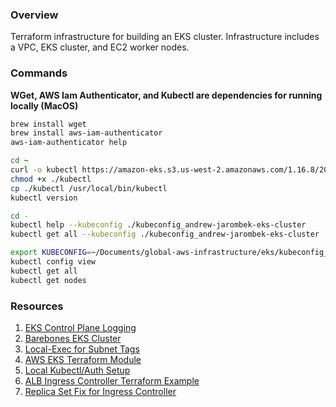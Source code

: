 ### Overview

Terraform infrastructure for building an EKS cluster.  Infrastructure includes a VPC, EKS cluster, and EC2 worker nodes.

### Commands

**WGet, AWS Iam Authenticator, and Kubectl are dependencies for running locally (MacOS)**

```bash
brew install wget
brew install aws-iam-authenticator
aws-iam-authenticator help

cd ~
curl -o kubectl https://amazon-eks.s3.us-west-2.amazonaws.com/1.16.8/2020-04-16/bin/darwin/amd64/kubectl
chmod +x ./kubectl
cp ./kubectl /usr/local/bin/kubectl
kubectl version

cd -
kubectl help --kubeconfig ./kubeconfig_andrew-jarombek-eks-cluster
kubectl get all --kubeconfig ./kubeconfig_andrew-jarombek-eks-cluster

export KUBECONFIG=~/Documents/global-aws-infrastructure/eks/kubeconfig_andrew-jarombek-eks-cluster
kubectl config view
kubectl get all
kubectl get nodes
```

### Resources

1) [EKS Control Plane Logging](https://docs.aws.amazon.com/eks/latest/userguide/control-plane-logs.html)
2) [Barebones EKS Cluster](https://www.padok.fr/en/blog/aws-eks-cluster-terraform)
3) [Local-Exec for Subnet Tags](https://github.com/hashicorp/terraform/issues/17352)
4) [AWS EKS Terraform Module](https://registry.terraform.io/modules/terraform-aws-modules/eks/aws/12.1.0)
5) [Local Kubectl/Auth Setup](https://docs.aws.amazon.com/eks/latest/userguide/install-kubectl.html)
6) [ALB Ingress Controller Terraform Example](https://github.com/iplabs/terraform-kubernetes-alb-ingress-controller/blob/master/main.tf)
7) [Replica Set Fix for Ingress Controller](https://github.com/hashicorp/terraform-provider-kubernetes/issues/678)